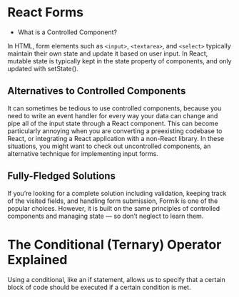 
# React Forms

* What is a Controlled Component?

In HTML, form elements such as `<input>`, `<textarea>`, and `<select>` typically maintain their own state and update it based on user input. In React, mutable state is typically kept in the state property of components, and only updated with setState().

## Alternatives to Controlled Components

It can sometimes be tedious to use controlled components, because you need to write an event handler for every way your data can change and pipe all of the input state through a React component. This can become particularly annoying when you are converting a preexisting codebase to React, or integrating a React application with a non-React library. In these situations, you might want to check out uncontrolled components, an alternative technique for implementing input forms.

## Fully-Fledged Solutions
If you’re looking for a complete solution including validation, keeping track of the visited fields, and handling form submission, Formik is one of the popular choices. However, it is built on the same principles of controlled components and managing state — so don’t neglect to learn them.

# The Conditional (Ternary) Operator Explained

Using a conditional, like an if statement, allows us to specify that a certain block of code should be executed if a certain condition is met.
